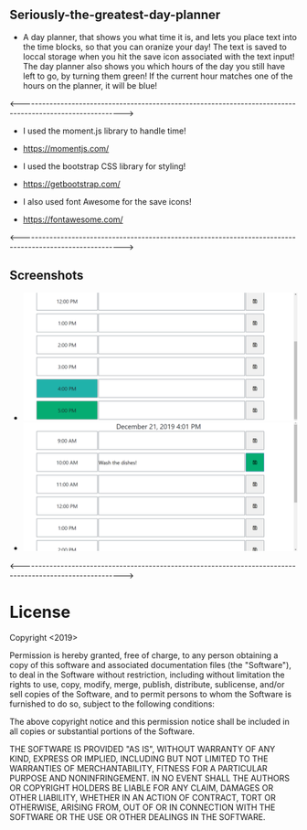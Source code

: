 ## Seriously-the-greatest-day-planner

* A day planner, that shows you what time it is, and lets you place text into the time blocks, so that you can oranize your day! The text is saved to loccal storage when you hit the save icon associated with the text input! The day planner also shows you which hours of the day you still have left to go, by turning them green! If the current hour matches one of the hours on the planner, it will be blue!

<---------------------------------------------------------------------------------------------------------->

* I used the moment.js library to handle time! 
* https://momentjs.com/

* I used the bootstrap CSS library for styling!
* https://getbootstrap.com/

* I also used font Awesome for the save icons!
* https://fontawesome.com/

<---------------------------------------------------------------------------------------------------------->

## Screenshots
* ![Screenshot](https://github.com/Matthewlgrimes94/Seriously-the-greatest-day-planner/blob/master/assets/Screenshot%20(17).png)
* ![Screenshot](https://github.com/Matthewlgrimes94/Seriously-the-greatest-day-planner/blob/master/assets/Screenshot%20(18).png)

<---------------------------------------------------------------------------------------------------------->

# License 

Copyright <2019> <Matthew Grimes>

Permission is hereby granted, free of charge, to any person obtaining a copy of this software and associated documentation files (the "Software"), to deal in the Software without restriction, including without limitation the rights to use, copy, modify, merge, publish, distribute, sublicense, and/or sell copies of the Software, and to permit persons to whom the Software is furnished to do so, subject to the following conditions:

The above copyright notice and this permission notice shall be included in all copies or substantial portions of the Software.

THE SOFTWARE IS PROVIDED "AS IS", WITHOUT WARRANTY OF ANY KIND, EXPRESS OR IMPLIED, INCLUDING BUT NOT LIMITED TO THE WARRANTIES OF MERCHANTABILITY, FITNESS FOR A PARTICULAR PURPOSE AND NONINFRINGEMENT. IN NO EVENT SHALL THE AUTHORS OR COPYRIGHT HOLDERS BE LIABLE FOR ANY CLAIM, DAMAGES OR OTHER LIABILITY, WHETHER IN AN ACTION OF CONTRACT, TORT OR OTHERWISE, ARISING FROM, OUT OF OR IN CONNECTION WITH THE SOFTWARE OR THE USE OR OTHER DEALINGS IN THE SOFTWARE.




